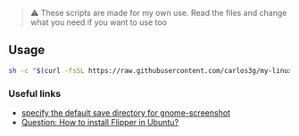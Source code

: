 > :warning: These scripts are made for my own use. Read the files and change what you need if you want to use too

## Usage

```sh
sh -c "$(curl -fsSL https://raw.githubusercontent.com/carlos3g/my-linux-workspace/master/workspace-fedora.sh)"
```

### Useful links

- [specify the default save directory for gnome-screenshot](https://askubuntu.com/a/961149)
- [Question: How to install Flipper in Ubuntu?](https://github.com/facebook/flipper/issues/1058)
